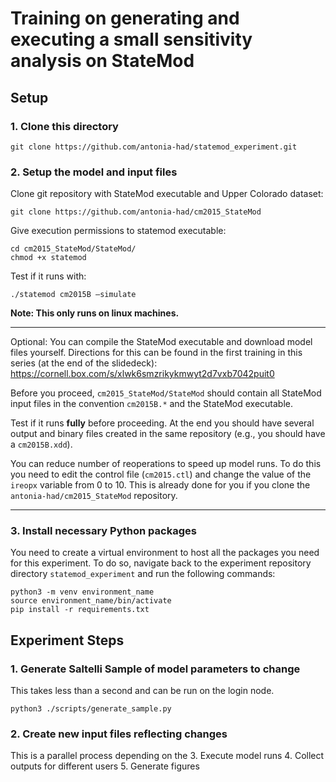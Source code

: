 # Training on generating and executing a small sensitivity analysis on StateMod

## Setup
### 1. Clone this directory
```
git clone https://github.com/antonia-had/statemod_experiment.git
```

### 2. Setup the model and input files

Clone git repository with StateMod executable and Upper Colorado dataset:
```
git clone https://github.com/antonia-had/cm2015_StateMod 
``` 

Give execution permissions to statemod executable:
```
cd cm2015_StateMod/StateMod/
chmod +x statemod
```
Test if it runs with:
```
./statemod cm2015B –simulate
```

**Note: This only runs on linux machines.** 

---
Optional:
You can compile the StateMod executable and download model files yourself. Directions for this can be found in the first training in this series (at the end of the slidedeck): https://cornell.box.com/s/xlwk6smzrikykmwyt2d7vxb7042puit0  

Before you proceed, `cm2015_StateMod/StateMod` should contain all StateMod input files in the convention `cm2015B.*` and the StateMod executable.

Test if it runs **fully** before proceeding. At the end you should have several output and binary files created in the same repository (e.g., you should have a `cm2015B.xdd`). 

 You can reduce number of reoperations to speed up model runs. To do this you need to edit the control file (`cm2015.ctl`) and change the value of the `ireopx` variable from 0 to 10. This is already done for you if you clone the `antonia-had/cm2015_StateMod` repository.
    
---

### 3. Install necessary Python packages
You need to create a virtual environment to host all the packages you need for this experiment. To do so, navigate back to the experiment repository directory `statemod_experiment` and run the following commands:
```
python3 -m venv environment_name
source environment_name/bin/activate
pip install -r requirements.txt
```

## Experiment Steps
### 1. Generate Saltelli Sample of model parameters to change
This takes less than a second and can be run on the login node. 

```
python3 ./scripts/generate_sample.py
```
### 2. Create new input files reflecting changes
This is a parallel process depending on the 
3. Execute model runs
4. Collect outputs for different users
5. Generate figures 